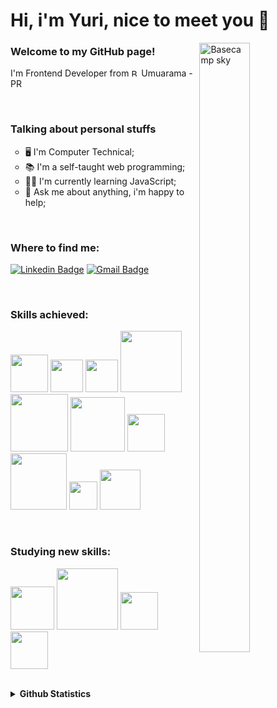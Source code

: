 # Hi, i'm Yuri, nice to meet you 🖖
<img align="right" height="50%" width="40%" height="260" src="https://media.giphy.com/media/gh0RRgkTXedvF0pDc0/giphy.gif" alt="Basecamp sky" />

### Welcome to my GitHub page!
<p>
	I'm Frontend Developer from  <img width="12" src="https://www.flaticon.com/svg/static/icons/svg/197/197386.svg" alt="Brazil" /> Umuarama - PR 
</p>
<br>

### Talking about personal stuffs
<ul> 
<li type="circle"> 🖥️ I'm Computer Technical;</li>
<li type="circle"> 📚 I'm a self-taught web programming;</li>
<li type="circle"> 👨‍💻 I'm currently learning JavaScript;</li>
<li type="circle"> 💬 Ask me about anything, i'm happy to help;</li>
</ul>
<br>

### Where to find me:
<p><a href="https://www.linkedin.com/in/yucianci/"><img alt="Linkedin Badge" src="https://img.shields.io/badge/-Yuri%20Cianci-563D7C?style=flat-square&logo=Linkedin&logoColor=white&link=https://www.linkedin.com/in/yucianci/"/></a>
<a href="mailto:muttiyuri@gmail.com" target="blank"><img alt="Gmail Badge" src="https://img.shields.io/badge/yucianci@gmail.com-563D7C?style=flat-square&logo=Gmail&logoColor=white&link=mailto:yucianci@gmail.com"/></a></p>
<br>

### Skills achieved:
<p 
<img/>
<img width="60" src="https://img.shields.io/badge/html5%20-%23E34F26.svg?&style=for-the-badge&logo=html5&logoColor=white"/>
<img width="52" src="https://img.shields.io/badge/css3%20-%231572B6.svg?&style=for-the-badge&logo=css3&logoColor=white"/>
<img width="52" src="https://img.shields.io/badge/SASS%20-hotpink.svg?&style=for-the-badge&logo=SASS&logoColor=white"/>
<img width="98" src="https://img.shields.io/badge/tailwindcss%20-%2338B2AC.svg?&style=for-the-badge&logo=tailwind-css&logoColor=white"/>
<img width="92" src="https://img.shields.io/badge/material%20ui%20-%230081CB.svg?&style=for-the-badge&logo=material-ui&logoColor=white"/>
<img width="87.5" src="https://img.shields.io/badge/javascript%20-%23323330.svg?&style=for-the-badge&logo=javascript&logoColor=%23F7DF1E"/>
<img width="60" src="https://img.shields.io/badge/react%20-%2320232a.svg?&style=for-the-badge&logo=react&logoColor=%2361DAFB"/>
<img width="90" src="https://img.shields.io/badge/typescript%20-%23007ACC.svg?&style=for-the-badge&logo=typescript&logoColor=white"/>
<img width="45" src="https://img.shields.io/badge/git%20-%23F05033.svg?&style=for-the-badge&logo=git&logoColor=white"/>
<img width="64.8" src="https://img.shields.io/badge/github%20-%23121011.svg?&style=for-the-badge&logo=github&logoColor=white"/>
</p>
<br>

### Studying new skills:
<p 
<img/>
<img width="69.7" src="https://img.shields.io/badge/node.js%20-%2343853D.svg?&style=for-the-badge&logo=node.js&logoColor=white"/>
<img width="98.7" src="https://img.shields.io/badge/react_native%20-%2320232a.svg?&style=for-the-badge&logo=react&logoColor=%2361DAFB"/>
<img width="60" src="https://img.shields.io/badge/redux%20-%23593d88.svg?&style=for-the-badge&logo=redux&logoColor=white"/>
<img width="60" src="https://img.shields.io/badge/figma%20-%23F24E1E.svg?&style=for-the-badge&logo=figma&logoColor=white"/>
</p>
<br>

<details>
	<summary> <b>Github Statistics</b> </summary>
<p align="center">
  <img src="https://github-readme-stats.vercel.app/api?username=yucianci&show_icons=true&theme=dracula"> 
</p>
<p align="center">
  <img src="https://github-readme-stats.vercel.app/api/top-langs/?username=yucianci&layout=compact&theme=dracula"> 
</p>
</details>
